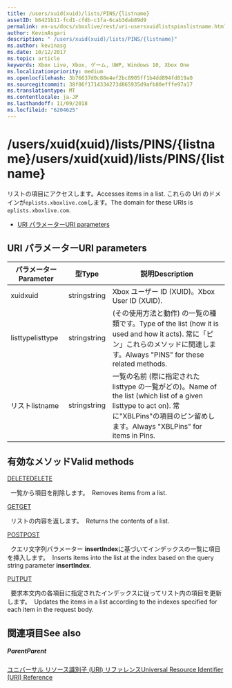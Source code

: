 ```yaml
---
title: /users/xuid(xuid)/lists/PINS/{listname}
assetID: b6421b11-fcd1-cfdb-c1fa-6cab3dab89d9
permalink: en-us/docs/xboxlive/rest/uri-usersxuidlistspinslistname.html
author: KevinAsgari
description: " /users/xuid(xuid)/lists/PINS/{listname}"
ms.author: kevinasg
ms.date: 10/12/2017
ms.topic: article
keywords: Xbox Live, Xbox, ゲーム, UWP, Windows 10, Xbox One
ms.localizationpriority: medium
ms.openlocfilehash: 3b76637d0c88e4ef2bc8905ff1b4dd894fd819a0
ms.sourcegitcommit: 38f06f1714334273d865935d9afb80efffe97a17
ms.translationtype: MT
ms.contentlocale: ja-JP
ms.lasthandoff: 11/09/2018
ms.locfileid: "6204625"
---
```

# <a name="usersxuidxuidlistspinslistname"></a><span data-ttu-id="14902-104">/users/xuid(xuid)/lists/PINS/{listname}</span><span class="sxs-lookup"><span data-stu-id="14902-104">/users/xuid(xuid)/lists/PINS/{listname}</span></span>
<span data-ttu-id="14902-105">リストの項目にアクセスします。</span><span class="sxs-lookup"><span data-stu-id="14902-105">Accesses items in a list.</span></span> <span data-ttu-id="14902-106">これらの Uri のドメインが`eplists.xboxlive.com`します。</span><span class="sxs-lookup"><span data-stu-id="14902-106">The domain for these URIs is `eplists.xboxlive.com`.</span></span>
 
  * [<span data-ttu-id="14902-107">URI パラメーター</span><span class="sxs-lookup"><span data-stu-id="14902-107">URI parameters</span></span>](#ID4EV)
 
<a id="ID4EV"></a>

 
## <a name="uri-parameters"></a><span data-ttu-id="14902-108">URI パラメーター</span><span class="sxs-lookup"><span data-stu-id="14902-108">URI parameters</span></span>
 
| <span data-ttu-id="14902-109">パラメーター</span><span class="sxs-lookup"><span data-stu-id="14902-109">Parameter</span></span>| <span data-ttu-id="14902-110">型</span><span class="sxs-lookup"><span data-stu-id="14902-110">Type</span></span>| <span data-ttu-id="14902-111">説明</span><span class="sxs-lookup"><span data-stu-id="14902-111">Description</span></span>| 
| --- | --- | --- | 
| <span data-ttu-id="14902-112">xuid</span><span class="sxs-lookup"><span data-stu-id="14902-112">xuid</span></span>| <span data-ttu-id="14902-113">string</span><span class="sxs-lookup"><span data-stu-id="14902-113">string</span></span>| <span data-ttu-id="14902-114">Xbox ユーザー ID (XUID)。</span><span class="sxs-lookup"><span data-stu-id="14902-114">Xbox User ID (XUID).</span></span>| 
| <span data-ttu-id="14902-115">listtype</span><span class="sxs-lookup"><span data-stu-id="14902-115">listtype</span></span>| <span data-ttu-id="14902-116">string</span><span class="sxs-lookup"><span data-stu-id="14902-116">string</span></span>| <span data-ttu-id="14902-117">(その使用方法と動作) の一覧の種類です。</span><span class="sxs-lookup"><span data-stu-id="14902-117">Type of the list (how it is used and how it acts).</span></span> <span data-ttu-id="14902-118">常に「ピン」これらのメソッドに関連します。</span><span class="sxs-lookup"><span data-stu-id="14902-118">Always "PINS" for these related methods.</span></span>| 
| <span data-ttu-id="14902-119">リスト</span><span class="sxs-lookup"><span data-stu-id="14902-119">listname</span></span>| <span data-ttu-id="14902-120">string</span><span class="sxs-lookup"><span data-stu-id="14902-120">string</span></span>| <span data-ttu-id="14902-121">一覧の名前 (際に指定された listtype の一覧がどの)。</span><span class="sxs-lookup"><span data-stu-id="14902-121">Name of the list (which list of a given listtype to act on).</span></span> <span data-ttu-id="14902-122">常に"XBLPins"の項目のピン留めします。</span><span class="sxs-lookup"><span data-stu-id="14902-122">Always "XBLPins" for items in Pins.</span></span>| 
  
<a id="ID4EGC"></a>

 
## <a name="valid-methods"></a><span data-ttu-id="14902-123">有効なメソッド</span><span class="sxs-lookup"><span data-stu-id="14902-123">Valid methods</span></span>

[<span data-ttu-id="14902-124">DELETE</span><span class="sxs-lookup"><span data-stu-id="14902-124">DELETE</span></span>](uri-usersxuidlistspinslistnamedelete.md)

<span data-ttu-id="14902-125">&nbsp;&nbsp;一覧から項目を削除します。</span><span class="sxs-lookup"><span data-stu-id="14902-125">&nbsp;&nbsp;Removes items from a list.</span></span>

[<span data-ttu-id="14902-126">GET</span><span class="sxs-lookup"><span data-stu-id="14902-126">GET</span></span>](uri-usersxuidlistspinslistnameget.md)

<span data-ttu-id="14902-127">&nbsp;&nbsp;リストの内容を返します。</span><span class="sxs-lookup"><span data-stu-id="14902-127">&nbsp;&nbsp;Returns the contents of a list.</span></span>

[<span data-ttu-id="14902-128">POST</span><span class="sxs-lookup"><span data-stu-id="14902-128">POST</span></span>](uri-usersxuidlistspinslistnamepost.md)

<span data-ttu-id="14902-129">&nbsp;&nbsp;クエリ文字列パラメーター **insertIndex**に基づいてインデックスの一覧に項目を挿入します。</span><span class="sxs-lookup"><span data-stu-id="14902-129">&nbsp;&nbsp;Inserts items into the list at the index based on the query string parameter **insertIndex**.</span></span>

[<span data-ttu-id="14902-130">PUT</span><span class="sxs-lookup"><span data-stu-id="14902-130">PUT</span></span>](uri-usersxuidlistspinslistnameput.md)

<span data-ttu-id="14902-131">&nbsp;&nbsp;要求本文内の各項目に指定されたインデックスに従ってリスト内の項目を更新します。</span><span class="sxs-lookup"><span data-stu-id="14902-131">&nbsp;&nbsp;Updates the items in a list according to the indexes specified for each item in the request body.</span></span>
 
<a id="ID4EZC"></a>

 
## <a name="see-also"></a><span data-ttu-id="14902-132">関連項目</span><span class="sxs-lookup"><span data-stu-id="14902-132">See also</span></span>
 
<a id="ID4E2C"></a>

 
##### <a name="parent"></a><span data-ttu-id="14902-133">Parent</span><span class="sxs-lookup"><span data-stu-id="14902-133">Parent</span></span> 

[<span data-ttu-id="14902-134">ユニバーサル リソース識別子 (URI) リファレンス</span><span class="sxs-lookup"><span data-stu-id="14902-134">Universal Resource Identifier (URI) Reference</span></span>](../atoc-xboxlivews-reference-uris.md)

   